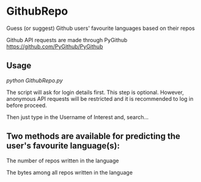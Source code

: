 # GithubRepo
Guess (or suggest) Github users' favourite languages based on their repos

Github API requests are made through PyGithub https://github.com/PyGithub/PyGithub

## Usage
*python GithubRepo.py*

The script will ask for login details first. This step is optional. However, anonymous API requests will be restricted and it is recommended to log in before proceed.

Then just type in the Username of Interest and, search...

## Two methods are available for predicting the user's favourite language(s):
The number of repos written in the language

The bytes among all repos written in the language

